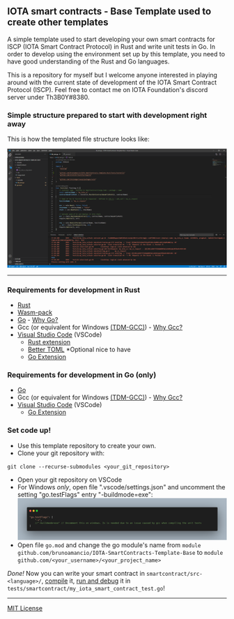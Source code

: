 ## IOTA smart contracts - Base Template used to create other templates

A simple template used to start developing your own smart contracts for ISCP (IOTA Smart Contract Protocol) in Rust and write unit tests in Go. In order to develop using the environment set up by this template, you need to have good understanding of the Rust and Go languages.

This is a repository for myself but I welcome anyone interested in playing around with the current state of development of the IOTA Smart Contract Protocol (ISCP). Feel free to contact me on IOTA Foundation's discord server under Th3B0Y#8380.

### Simple structure prepared to start with development right away
This is how the templated file structure looks like:

![View of the template on VSCode](general-docs/VSCode-TemplateView.png)

---

### Requirements for development in Rust 
- [Rust](https://www.rust-lang.org/tools/install)
- [Wasm-pack](https://rustwasm.github.io/wasm-pack/installer/)
- [Go](https://golang.org/dl/) - [Why Go?](WhyGo.md)
- Gcc (or equivalent for Windows [(TDM-GCC)](https://jmeubank.github.io/tdm-gcc/)) - [Why Gcc?](WhyGo.md)
- [Visual Studio Code](https://code.visualstudio.com/Download) (VSCode)
  - [Rust extension](https://marketplace.visualstudio.com/items?itemName=rust-lang.rust)
  - [Better TOML](https://marketplace.visualstudio.com/items?itemName=bungcip.better-toml) *Optional nice to have 
  - [Go Extension](https://marketplace.visualstudio.com/items?itemName=golang.Go)

### Requirements for development in Go (only)
- [Go](https://golang.org/dl/)
- Gcc (or equivalent for Windows [(TDM-GCC)](https://jmeubank.github.io/tdm-gcc/)) - [Why Gcc?](WhyGo.md)
- [Visual Studio Code](https://code.visualstudio.com/Download) (VSCode)
  - [Go Extension](https://marketplace.visualstudio.com/items?itemName=golang.Go)

### Set code up!
- Use this template repository to create your own.
- Clone your git repository with:
```
git clone --recurse-submodules <your_git_repository>
```
- Open your git repository on VSCode
- For Windows *only*, open file ".vscode/settings.json" and uncomment the setting "go.testFlags" entry "-buildmode=exe":
![Go.testFlags for Windows](general-docs/go-testflags.png)
- Open file `go.mod` and change the go module's name from `module github.com/brunoamancio/IOTA-SmartContracts-Template-Base` to `module github.com/<your_username>/<your_project_name>`

*Done!* Now you can write your smart contract in `smartcontract/src-<language>/`, [compile](general-docs/Compile-SmartContract.md) it, [run and debug](general-docs/UnitTest-and-debug-SmartContract.md) it in `tests/smartcontract/my_iota_smart_contract_test.go`!

---
[MIT License](LICENSE)
